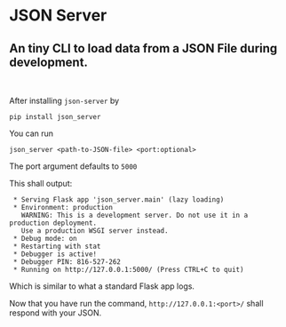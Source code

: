 # JSON Server

## An tiny CLI to load data from a JSON File during development.

<br>

After installing `json-server` by

```
pip install json_server
```

You can run

```
json_server <path-to-JSON-file> <port:optional>
```

The port argument defaults to `5000` <br>

This shall output:

```
 * Serving Flask app 'json_server.main' (lazy loading)
 * Environment: production
   WARNING: This is a development server. Do not use it in a production deployment.
   Use a production WSGI server instead.
 * Debug mode: on
 * Restarting with stat
 * Debugger is active!
 * Debugger PIN: 816-527-262
 * Running on http://127.0.0.1:5000/ (Press CTRL+C to quit)
```

Which is similar to what a standard Flask app logs.

Now that you have run the command, `http://127.0.0.1:<port>/` shall respond with your JSON.
